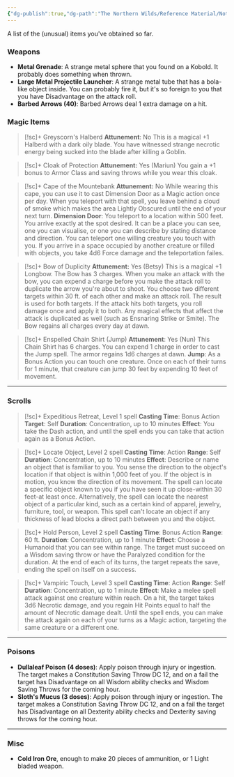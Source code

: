 ```yaml
---
{"dg-publish":true,"dg-path":"The Northern Wilds/Reference Material/Notable Items.md","permalink":"/the-northern-wilds/reference-material/notable-items/","tags":["TTRPG/Campaigns/Northern-Wilds","Journal"]}
---
```


A list of the (unusual) items you've obtained so far.

### Weapons
- **Metal Grenade**: A strange metal sphere that you found on a Kobold. It probably does something when thrown.
- **Large Metal Projectile Launcher**: A strange metal tube that has a bola-like object inside. You can probably fire it, but it's so foreign to you that you have Disadvantage on the attack roll.
- **Barbed Arrows (40)**: Barbed Arrows deal 1 extra damage on a hit.

### Magic Items
>[!sc]+ Greyscorn's Halberd
>**Attunement**: No
>This is a magical +1 Halberd with a dark oily blade. You have witnessed strange necrotic energy being sucked into the blade after killing a Goblin.

>[!sc]+ Cloak of Protection
>**Attunement:** Yes (Mariun)
>You gain a +1 bonus to Armor Class and saving throws while you wear this cloak.

>[!sc]+ Cape of the Mountebank
>**Attunement:** No
>While wearing this cape, you can use it to cast Dimension Door as a Magic action once per day. When you teleport with that spell, you leave behind a cloud of smoke which makes the area Lightly Obscured until the end of your next turn.
>**Dimension Door**: You teleport to a location within 500 feet. You arrive exactly at the spot desired. It can be a place you can see, one you can visualise, or one you can describe by stating distance and direction. You can teleport one willing creature you touch with you. If you arrive in a space occupied by another creature or filled with objects, you take 4d6 Force damage and the teleportation failes.

>[!sc]+ Bow of Duplicity
>**Attunement:** Yes (Betsy)
>This is a magical +1 Longbow. The Bow has 3 charges. When you make an attack with the bow, you can expend a charge before you make the attack roll to duplicate the arrow you're about to shoot. You choose two different targets within 30 ft. of each other and make an attack roll. The result is used for both targets. If the attack hits both targets, you roll damage once and apply it to both. Any magical effects that affect the attack is duplicated as well (such as Ensnaring Strike or Smite). The Bow regains all charges every day at dawn. 

>[!sc]+ Enspelled Chain Shirt (Jump)
>**Attunement**: Yes (Nun)
>This Chain Shirt has 6 charges. You can expend 1 charge in order to cast the Jump spell. The armor regains 1d6 charges at dawn.
>**Jump**: As a Bonus Action you can touch one creature. Once on each of their turns for 1 minute, that creature can jump 30 feet by expending 10 feet of movement.

---
### Scrolls
>[!sc]+ Expeditious Retreat, Level 1 spell
>**Casting Time**: Bonus Action
>**Target**: Self
>**Duration**: Concentration, up to 10 minutes
>**Effect**: You take the Dash action, and until the spell ends you can take that action again as a Bonus Action.

>[!sc]+ Locate Object, Level 2 spell
>**Casting Time**: Action
>**Range**: Self
>**Duration**: Concentration, up to 10 minutes
>**Effect**: Describe or name an object that is familiar to you. You sense the direction to the object's location if that object is within 1,000 feet of you. If the object is in motion, you know the direction of its movement. The spell can locate a specific object known to you if you have seen it up close-within 30 feet-at least once. Alternatively, the spell can locate the nearest object of a particular kind, such as a certain kind of apparel, jewelry, furniture, tool, or weapon.
>This spell can't locate an object if any thickness of lead blocks a direct path between you and the object.

>[!sc]+ Hold Person, Level 2 spell
>**Casting Time**: Bonus Action
>**Range**: 60 ft.
>**Duration**: Concentration, up to 1 minute
>**Effect**: Choose a Humanoid that you can see within range. The target must succeed on a Wisdom saving throw or have the Paralyzed condition for the duration. At the end of each of its turns, the target repeats the save, ending the spell on itself on a success.

>[!sc]+ Vampiric Touch, Level 3 spell
>**Casting Time**: Action
>**Range**: Self
>**Duration**: Concentration, up to 1 minute
>**Effect**: Make a melee spell attack against one creature within reach. On a hit, the target takes 3d6 Necrotic damage, and you regain Hit Points equal to half the amount of Necrotic damage dealt. Until the spell ends, you can make the attack again on each of your turns as a Magic action, targeting the same creature or a different one.

---
### Poisons
- **Dullaleaf Poison** **(4 doses)**: Apply poison through injury or ingestion. The target makes a Constitution Saving Throw DC 12, and on a fail the target has Disadvantage on all Wisdom ability checks and Wisdom Saving Throws for the coming hour. 
- **Sloth's Mucus (3 doses)**: Apply poison through injury or ingestion. The target makes a Constitution Saving Throw DC 12, and on a fail the target has Disadvantage on all Dexterity ability checks and Dexterity saving throws for the coming hour.

---
### Misc
- **Cold Iron Ore**, enough to make 20 pieces of ammunition, or 1 Light bladed weapon.